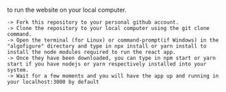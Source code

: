 to run the website on your local computer.

    -> Fork this repository to your personal github account.
    -> Clone the repository to your local computer using the git clone command.
    -> Open the terminal (for Linux) or command-prompt(if Windows) in the "algofigure" directory and type in npx install or yarn install to install the node modules required to run the react app.
    -> Once they have been downloaded, you can type in npm start or yarn start if you have nodejs or yarn respectively installed into your system.
    -> Wait for a few moments and you will have the app up and running in your localhost:3000 by default
